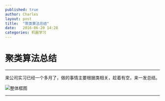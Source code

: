 ```yaml
---
published: true
author: Charles
layout: post
title:  "聚类算法总结"
date:   2016-06-20 14:28
categories: 机器学习
---
```


# 聚类算法总结

---

来公司实习已经一个多月了，做的事情主要根据类相关，趁着有空，来一发总结。

![整体框图][5]

---

[1]:http://7xjbdi.com1.z0.glb.clouddn.com/kmeans_2.png
[2]:http://7xjbdi.com1.z0.glb.clouddn.com/hierarchical-clustering-agnes-diana.png
[3]:http://7xjbdi.com1.z0.glb.clouddn.com/2000px-DBSCAN-Illustration.svg.png
[4]:http://7xjbdi.com1.z0.glb.clouddn.com/delta_density_peak.png
[5]:http://7xjbdi.com1.z0.glb.clouddn.com/%E8%81%9A%E7%B1%BB%E7%AE%97%E6%B3%95.png

[^1]: [聚类方法](https://www.zybuluo.com/frank-shaw/note/117235)
[^2]: [聚类算法初探（五）DBSCAN](http://blog.csdn.net/itplus/article/details/10088625)
